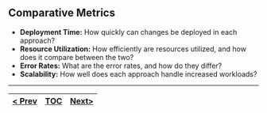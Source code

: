 ## Comparative Metrics


*   **Deployment Time:** How quickly can changes be deployed in each approach?
*   **Resource Utilization:** How efficiently are resources utilized, and how does it compare between the two?
*   **Error Rates:** What are the error rates, and how do they differ?
*   **Scalability:** How well does each approach handle increased workloads?

---
|[< Prev](s7.md)| [TOC](toc.md)  | [Next>](s9.md)|
|---------------|----------------|---------------|
<!-- pagebreak -->

